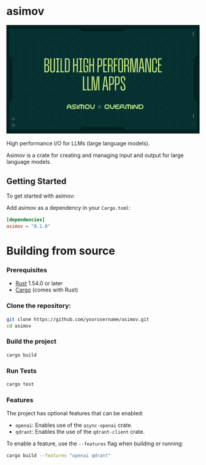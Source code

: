 # asimov

<img src="asimov.png" width="700">

High performance I/O for LLMs (large language models).

Asimov is a crate for creating and managing input and output for large language models.

## Getting Started

To get started with asimov:

Add asimov as a dependency in your `Cargo.toml`:

```toml
[dependencies]
asimov = "0.1.0"
```

# Building from source

### Prerequisites

- [Rust](https://www.rust-lang.org/tools/install) 1.54.0 or later
- [Cargo](https://doc.rust-lang.org/cargo/getting-started/installation.html) (comes with Rust)


### Clone the repository:
```bash
git clone https://github.com/yourusername/asimov.git
cd asimov
```

### Build the project

```bash
cargo build
```

### Run Tests
```bash
cargo test
```

### Features
The project has optional features that can be enabled:
* `openai`: Enables use of the `async-openai` crate.
* `qdrant`: Enables the use of the `qdrant-client` crate.

To enable a feature, use the `--features` flag when building or running:

```bash
cargo build --features "openai qdrant"
```
